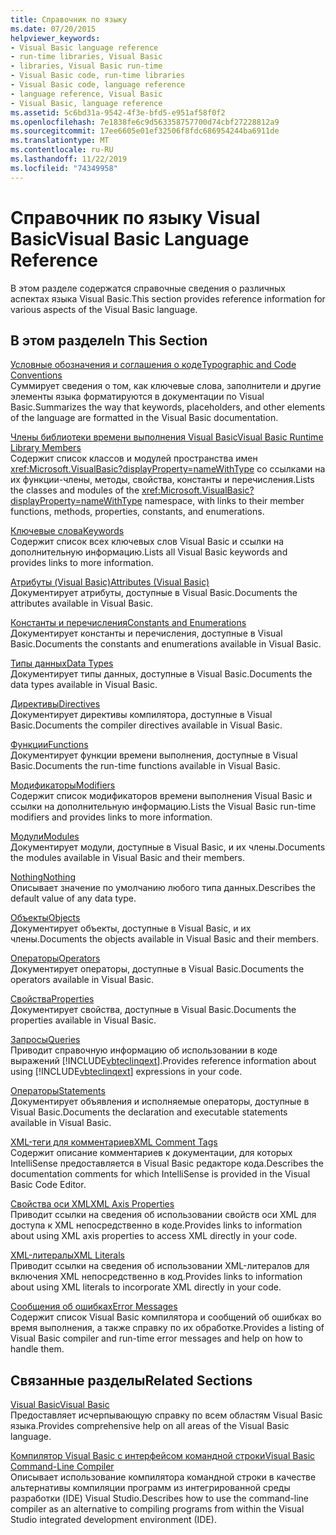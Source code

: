 ```yaml
---
title: Справочник по языку
ms.date: 07/20/2015
helpviewer_keywords:
- Visual Basic language reference
- run-time libraries, Visual Basic
- libraries, Visual Basic run-time
- Visual Basic code, run-time libraries
- Visual Basic code, language reference
- language reference, Visual Basic
- Visual Basic, language reference
ms.assetid: 5c6bd31a-9542-4f3e-bfd5-e951af58f0f2
ms.openlocfilehash: 7e1838fe6c9d563358757700d74cbf27228812a9
ms.sourcegitcommit: 17ee6605e01ef32506f8fdc686954244ba6911de
ms.translationtype: MT
ms.contentlocale: ru-RU
ms.lasthandoff: 11/22/2019
ms.locfileid: "74349958"
---
```

# <a name="visual-basic-language-reference"></a><span data-ttu-id="0f57e-102">Справочник по языку Visual Basic</span><span class="sxs-lookup"><span data-stu-id="0f57e-102">Visual Basic Language Reference</span></span>

<span data-ttu-id="0f57e-103">В этом разделе содержатся справочные сведения о различных аспектах языка Visual Basic.</span><span class="sxs-lookup"><span data-stu-id="0f57e-103">This section provides reference information for various aspects of the Visual Basic language.</span></span>  
  
## <a name="in-this-section"></a><span data-ttu-id="0f57e-104">В этом разделе</span><span class="sxs-lookup"><span data-stu-id="0f57e-104">In This Section</span></span>  

 [<span data-ttu-id="0f57e-105">Условные обозначения и соглашения о коде</span><span class="sxs-lookup"><span data-stu-id="0f57e-105">Typographic and Code Conventions</span></span>](../../visual-basic/language-reference/typographic-and-code-conventions.md)  
 <span data-ttu-id="0f57e-106">Суммирует сведения о том, как ключевые слова, заполнители и другие элементы языка форматируются в документации по Visual Basic.</span><span class="sxs-lookup"><span data-stu-id="0f57e-106">Summarizes the way that keywords, placeholders, and other elements of the language are formatted in the Visual Basic documentation.</span></span>  
  
 [<span data-ttu-id="0f57e-107">Члены библиотеки времени выполнения Visual Basic</span><span class="sxs-lookup"><span data-stu-id="0f57e-107">Visual Basic Runtime Library Members</span></span>](../../visual-basic/language-reference/runtime-library-members.md)  
 <span data-ttu-id="0f57e-108">Содержит список классов и модулей пространства имен <xref:Microsoft.VisualBasic?displayProperty=nameWithType> со ссылками на их функции-члены, методы, свойства, константы и перечисления.</span><span class="sxs-lookup"><span data-stu-id="0f57e-108">Lists the classes and modules of the <xref:Microsoft.VisualBasic?displayProperty=nameWithType> namespace, with links to their member functions, methods, properties, constants, and enumerations.</span></span>  
  
 [<span data-ttu-id="0f57e-109">Ключевые слова</span><span class="sxs-lookup"><span data-stu-id="0f57e-109">Keywords</span></span>](../../visual-basic/language-reference/keywords/index.md)  
 <span data-ttu-id="0f57e-110">Содержит список всех ключевых слов Visual Basic и ссылки на дополнительную информацию.</span><span class="sxs-lookup"><span data-stu-id="0f57e-110">Lists all Visual Basic keywords and provides links to more information.</span></span>  
  
 [<span data-ttu-id="0f57e-111">Атрибуты (Visual Basic)</span><span class="sxs-lookup"><span data-stu-id="0f57e-111">Attributes (Visual Basic)</span></span>](../../visual-basic/language-reference/attributes.md)  
 <span data-ttu-id="0f57e-112">Документирует атрибуты, доступные в Visual Basic.</span><span class="sxs-lookup"><span data-stu-id="0f57e-112">Documents the attributes available in Visual Basic.</span></span>  
  
 [<span data-ttu-id="0f57e-113">Константы и перечисления</span><span class="sxs-lookup"><span data-stu-id="0f57e-113">Constants and Enumerations</span></span>](../../visual-basic/language-reference/constants-and-enumerations.md)  
 <span data-ttu-id="0f57e-114">Документирует константы и перечисления, доступные в Visual Basic.</span><span class="sxs-lookup"><span data-stu-id="0f57e-114">Documents the constants and enumerations available in Visual Basic.</span></span>  
  
 [<span data-ttu-id="0f57e-115">Типы данных</span><span class="sxs-lookup"><span data-stu-id="0f57e-115">Data Types</span></span>](../../visual-basic/language-reference/data-types/index.md)  
 <span data-ttu-id="0f57e-116">Документирует типы данных, доступные в Visual Basic.</span><span class="sxs-lookup"><span data-stu-id="0f57e-116">Documents the data types available in Visual Basic.</span></span>  
  
 [<span data-ttu-id="0f57e-117">Директивы</span><span class="sxs-lookup"><span data-stu-id="0f57e-117">Directives</span></span>](../../visual-basic/language-reference/directives/index.md)  
 <span data-ttu-id="0f57e-118">Документирует директивы компилятора, доступные в Visual Basic.</span><span class="sxs-lookup"><span data-stu-id="0f57e-118">Documents the compiler directives available in Visual Basic.</span></span>  
  
 [<span data-ttu-id="0f57e-119">Функции</span><span class="sxs-lookup"><span data-stu-id="0f57e-119">Functions</span></span>](../../visual-basic/language-reference/functions/index.md)  
 <span data-ttu-id="0f57e-120">Документирует функции времени выполнения, доступные в Visual Basic.</span><span class="sxs-lookup"><span data-stu-id="0f57e-120">Documents the run-time functions available in Visual Basic.</span></span>  
  
 [<span data-ttu-id="0f57e-121">Модификаторы</span><span class="sxs-lookup"><span data-stu-id="0f57e-121">Modifiers</span></span>](../../visual-basic/language-reference/modifiers/index.md)  
 <span data-ttu-id="0f57e-122">Содержит список модификаторов времени выполнения Visual Basic и ссылки на дополнительную информацию.</span><span class="sxs-lookup"><span data-stu-id="0f57e-122">Lists the Visual Basic run-time modifiers and provides links to more information.</span></span>  
  
 [<span data-ttu-id="0f57e-123">Модули</span><span class="sxs-lookup"><span data-stu-id="0f57e-123">Modules</span></span>](../../visual-basic/language-reference/modules.md)  
 <span data-ttu-id="0f57e-124">Документирует модули, доступные в Visual Basic, и их члены.</span><span class="sxs-lookup"><span data-stu-id="0f57e-124">Documents the modules available in Visual Basic and their members.</span></span>  
  
 [<span data-ttu-id="0f57e-125">Nothing</span><span class="sxs-lookup"><span data-stu-id="0f57e-125">Nothing</span></span>](../../visual-basic/language-reference/nothing.md)  
 <span data-ttu-id="0f57e-126">Описывает значение по умолчанию любого типа данных.</span><span class="sxs-lookup"><span data-stu-id="0f57e-126">Describes the default value of any data type.</span></span>  
  
 [<span data-ttu-id="0f57e-127">Объекты</span><span class="sxs-lookup"><span data-stu-id="0f57e-127">Objects</span></span>](../../visual-basic/language-reference/objects/index.md)  
 <span data-ttu-id="0f57e-128">Документирует объекты, доступные в Visual Basic, и их члены.</span><span class="sxs-lookup"><span data-stu-id="0f57e-128">Documents the objects available in Visual Basic and their members.</span></span>  
  
 [<span data-ttu-id="0f57e-129">Операторы</span><span class="sxs-lookup"><span data-stu-id="0f57e-129">Operators</span></span>](../../visual-basic/language-reference/operators/index.md)  
 <span data-ttu-id="0f57e-130">Документирует операторы, доступные в Visual Basic.</span><span class="sxs-lookup"><span data-stu-id="0f57e-130">Documents the operators available in Visual Basic.</span></span>  
  
 [<span data-ttu-id="0f57e-131">Свойства</span><span class="sxs-lookup"><span data-stu-id="0f57e-131">Properties</span></span>](../../visual-basic/language-reference/properties.md)  
 <span data-ttu-id="0f57e-132">Документирует свойства, доступные в Visual Basic.</span><span class="sxs-lookup"><span data-stu-id="0f57e-132">Documents the properties available in Visual Basic.</span></span>  
  
 [<span data-ttu-id="0f57e-133">Запросы</span><span class="sxs-lookup"><span data-stu-id="0f57e-133">Queries</span></span>](../../visual-basic/language-reference/queries/index.md)  
 <span data-ttu-id="0f57e-134">Приводит справочную информацию об использовании в коде выражений [!INCLUDE[vbteclinqext](~/includes/vbteclinqext-md.md)].</span><span class="sxs-lookup"><span data-stu-id="0f57e-134">Provides reference information about using [!INCLUDE[vbteclinqext](~/includes/vbteclinqext-md.md)] expressions in your code.</span></span>  
  
 [<span data-ttu-id="0f57e-135">Операторы</span><span class="sxs-lookup"><span data-stu-id="0f57e-135">Statements</span></span>](../../visual-basic/language-reference/statements/index.md)  
 <span data-ttu-id="0f57e-136">Документирует объявления и исполняемые операторы, доступные в Visual Basic.</span><span class="sxs-lookup"><span data-stu-id="0f57e-136">Documents the declaration and executable statements available in Visual Basic.</span></span>  
  
 [<span data-ttu-id="0f57e-137">XML-теги для комментариев</span><span class="sxs-lookup"><span data-stu-id="0f57e-137">XML Comment Tags</span></span>](../../visual-basic/language-reference/xmldoc/index.md)  
 <span data-ttu-id="0f57e-138">Содержит описание комментариев к документации, для которых IntelliSense предоставляется в Visual Basic редакторе кода.</span><span class="sxs-lookup"><span data-stu-id="0f57e-138">Describes the documentation comments for which IntelliSense is provided in the Visual Basic Code Editor.</span></span>  
  
 [<span data-ttu-id="0f57e-139">Свойства оси XML</span><span class="sxs-lookup"><span data-stu-id="0f57e-139">XML Axis Properties</span></span>](../../visual-basic/language-reference/xml-axis/index.md)  
 <span data-ttu-id="0f57e-140">Приводит ссылки на сведения об использовании свойств оси XML для доступа к XML непосредственно в коде.</span><span class="sxs-lookup"><span data-stu-id="0f57e-140">Provides links to information about using XML axis properties to access XML directly in your code.</span></span>  
  
 [<span data-ttu-id="0f57e-141">XML-литералы</span><span class="sxs-lookup"><span data-stu-id="0f57e-141">XML Literals</span></span>](../../visual-basic/language-reference/xml-literals/index.md)  
 <span data-ttu-id="0f57e-142">Приводит ссылки на сведения об использовании XML-литералов для включения XML непосредственно в код.</span><span class="sxs-lookup"><span data-stu-id="0f57e-142">Provides links to information about using XML literals to incorporate XML directly in your code.</span></span>  
  
 [<span data-ttu-id="0f57e-143">Сообщения об ошибках</span><span class="sxs-lookup"><span data-stu-id="0f57e-143">Error Messages</span></span>](../../visual-basic/language-reference/error-messages/index.md)  
 <span data-ttu-id="0f57e-144">Содержит список Visual Basic компилятора и сообщений об ошибках во время выполнения, а также справку по их обработке.</span><span class="sxs-lookup"><span data-stu-id="0f57e-144">Provides a listing of Visual Basic compiler and run-time error messages and help on how to handle them.</span></span>  
  
## <a name="related-sections"></a><span data-ttu-id="0f57e-145">Связанные разделы</span><span class="sxs-lookup"><span data-stu-id="0f57e-145">Related Sections</span></span>  

 [<span data-ttu-id="0f57e-146">Visual Basic</span><span class="sxs-lookup"><span data-stu-id="0f57e-146">Visual Basic</span></span>](../../visual-basic/index.md)  
 <span data-ttu-id="0f57e-147">Предоставляет исчерпывающую справку по всем областям Visual Basic языка.</span><span class="sxs-lookup"><span data-stu-id="0f57e-147">Provides comprehensive help on all areas of the Visual Basic language.</span></span>  
  
 [<span data-ttu-id="0f57e-148">Компилятор Visual Basic с интерфейсом командной строки</span><span class="sxs-lookup"><span data-stu-id="0f57e-148">Visual Basic Command-Line Compiler</span></span>](../../visual-basic/reference/command-line-compiler/index.md)  
 <span data-ttu-id="0f57e-149">Описывает использование компилятора командной строки в качестве альтернативы компиляции программ из интегрированной среды разработки (IDE) Visual Studio.</span><span class="sxs-lookup"><span data-stu-id="0f57e-149">Describes how to use the command-line compiler as an alternative to compiling programs from within the Visual Studio integrated development environment (IDE).</span></span>
